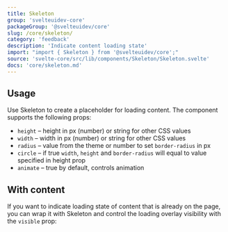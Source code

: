 ```yaml
---
title: Skeleton
group: 'svelteuidev-core'
packageGroup: '@svelteuidev/core'
slug: /core/skeleton/
category: 'feedback'
description: 'Indicate content loading state'
import: "import { Skeleton } from '@svelteuidev/core';"
source: 'svelte-core/src/lib/components/Skeleton/Skeleton.svelte'
docs: 'core/skeleton.md'
---
```


<script>
    import { Demo, SkeletonDemos } from '@svelteuidev/demos';
    import { Heading } from 'components';
</script>

<Heading />

## Usage

Use Skeleton to create a placeholder for loading content. The component supports the following props:

* `height` – height in px (number) or string for other CSS values
* `width` – width in px (number) or string for other CSS values
* `radius` – value from the theme or number to set `border-radius` in px
* `circle` – if true `width`, `height` and `border-radius` will equal to value specified in height prop
* `animate` – true by default, controls animation

<Demo demo={SkeletonDemos.configurator} />

## With content

If you want to indicate loading state of content that is already on the page, you can wrap it with Skeleton and control the loading overlay visibility with the `visible` prop:

<Demo demo={SkeletonDemos.content} />

